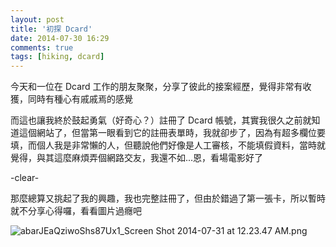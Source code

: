 ```yaml
---
layout: post
title: '初探 Dcard'
date: 2014-07-30 16:29
comments: true
tags: [hiking, dcard]
---
```

今天和一位在 Dcard 工作的朋友聚聚，分享了彼此的接案經歷，覺得非常有收獲，同時有種心有戚戚焉的感覺

而這也讓我終於鼓起勇氣（好奇心？）註冊了 Dcard 帳號，其實我很久之前就知道這個網站了，但當第一眼看到它的註冊表單時，我就卻步了，因為有超多欄位要填，而個人我是非常懶的人，但聽說他們好像是人工審核，不能填假資料，當時就覺得，與其這麼麻煩弄個網路交友，我還不如...恩，看場電影好了

-clear-

那麼總算又挑起了我的興趣，我也完整註冊了，但由於錯過了第一張卡，所以暫時就不分享心得囉，看看圖片過癮吧

![abarJEaQziwoShs87Ux1_Screen Shot 2014-07-31 at 12.23.47 AM.png](http://i.imgur.com/5EEwSh4.png)
